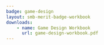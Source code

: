 ```yaml
---
badge: game-design
layout: smb-merit-badge-workbook
downloads:
    - name: Game Design Workbook
      url: game-design-workbook.pdf
---
```

